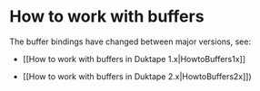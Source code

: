 # How to work with buffers

The buffer bindings have changed between major versions, see:

* [[How to work with buffers in Duktape 1.x|HowtoBuffers1x]]

* [[How to work with buffers in Duktape 2.x|HowtoBuffers2x]])
